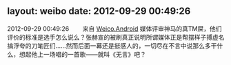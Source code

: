 layout: weibo
date: 2012-09-29 00:49:26
---
<meta name="referrer" content="no-referrer" />

2012-09-29 00:49:26  &nbsp;&nbsp;&nbsp;&nbsp;&nbsp;&nbsp; 来自 <a href="http://app.weibo.com/t/feed/l4RWD" rel="nofollow">Weico.Android</a>
媒体评审神马的真TM屎，他们评价的标准是选手怎么说么？张赫宣的被刷真正说明所谓媒体正是帮摆样子搏虚名搞浮夸的刀笔匠们……然而后面一幕还是挺感人的，一切尽在不言中说那么多干什么，想起他上一场唱的一首歌——就叫《无言》吧？ ​​​
